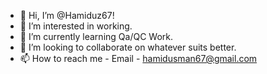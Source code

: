 - 👋 Hi, I’m @Hamiduz67!
- 👀 I’m interested in working.
- 🌱 I’m currently learning Qa/QC Work.
- 💞️ I’m looking to collaborate on whatever suits better.
- 📫 How to reach me - Email - hamidusman67@gmail.com

<!---
Hamiduz67/Hamiduz67 is a ✨ special ✨ repository because its `README.md` (this file) appears on your GitHub profile.
You can click the Preview link to take a look at your changes.
--->
